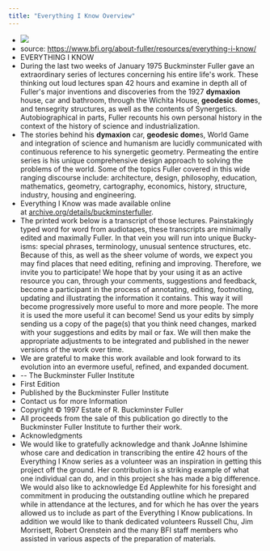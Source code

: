 ```yaml
---
title: "Everything I Know Overview"
---
```


- ![](https://www.bfi.org/sites/default/files/styles/header_banner/public/images/pages/rbf-eik.jpg?itok=G1FyxYql)<span id='YPb9p_QIF'/>
- source: https://www.bfi.org/about-fuller/resources/everything-i-know/<span id='1Ky6aT29Q'/>
- EVERYTHING I KNOW<span id='ZoKS5VII9'/>
- During the last two weeks of January 1975 Buckminster Fuller gave an extraordinary series of lectures concerning his entire life's work. These thinking out loud lectures span 42 hours and examine in depth all of Fuller's major inventions and discoveries from the 1927 **dymaxion** house, car and bathroom, through the Wichita House, **geodesic dome**s, and tensegrity structures, as well as the contents of Synergetics. Autobiographical in parts, Fuller recounts his own personal history in the context of the history of science and industrialization.<span id='bl5iHB0Cp'/>
- The stories behind his **dymaxion** car, **geodesic dome**s, World Game and integration of science and humanism are lucidly communicated with continuous reference to his synergetic geometry. Permeating the entire series is his unique comprehensive design approach to solving the problems of the world. Some of the topics Fuller covered in this wide ranging discourse include: architecture, design, philosophy, education, mathematics, geometry, cartography, economics, history, structure, industry, housing and engineering.<span id='EpBuoqZvK'/>
- Everything I Know was made available online at [archive.org/details/buckminsterfuller](https://archive.org/details/buckminsterfuller).<span id='d-TdDFXrJ'/>
- The printed work below is a transcript of those lectures. Painstakingly typed word for word from audiotapes, these transcripts are minimally edited and maximally Fuller. In that vein you will run into unique Bucky-isms: special phrases, terminology, unusual sentence structures, etc. Because of this, as well as the sheer volume of words, we expect you may find places that need editing, refining and improving. Therefore, we invite you to participate! We hope that by your using it as an active resource you can, through your comments, suggestions and feedback, become a participant in the process of annotating, editing, footnoting, updating and illustrating the information it contains. This way it will become progressively more useful to more and more people. The more it is used the more useful it can become! Send us your edits by simply sending us a copy of the page(s) that you think need changes, marked with your suggestions and edits by mail or fax. We will then make the appropriate adjustments to be integrated and published in the newer versions of the work over time.<span id='wH6XzwqMN'/>
- We are grateful to make this work available and look forward to its evolution into an evermore useful, refined, and expanded document.<span id='iM6AEQ7VI'/>
- -- The Buckminster Fuller Institute<span id='wuYw4q0DJ'/>
- First Edition<span id='8IA-9wi7R'/>
- Published by the Buckminster Fuller Institute<span id='MM7ft7CG4'/>
- Contact us for more Information<span id='obIp7EHS5'/>
- Copyright © 1997 Estate of R. Buckminster Fuller<span id='dhmgrEESK'/>
- All proceeds from the sale of this publication go directly to the Buckminster Fuller Institute to further their work.<span id='um17Nk5Dk'/>
- Acknowledgments<span id='rGC2_j3HW'/>
- We would like to gratefully acknowledge and thank JoAnne Ishimine whose care and dedication in transcribing the entire 42 hours of the Everything I Know series as a volunteer was an inspiration in getting this project off the ground. Her contribution is a striking example of what one individual can do, and in this project she has made a big difference. We would also like to acknowledge Ed Applewhite for his foresight and commitment in producing the outstanding outline which he prepared while in attendance at the lectures, and for which he has over the years allowed us to include as part of the Everything I Know publications. In addition we would like to thank dedicated volunteers Russell Chu, Jim Morrisett, Robert Orenstein and the many BFI staff members who assisted in various aspects of the preparation of materials.<span id='MdL2dF8wP'/>
